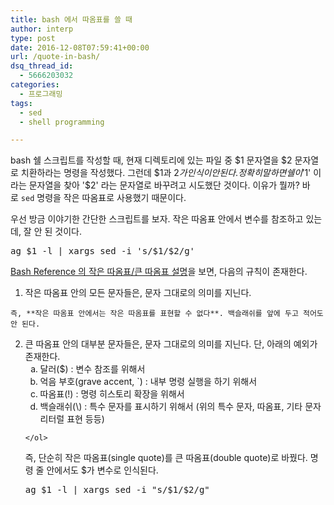 ```yaml
---
title: bash 에서 따옴표를 쓸 때
author: interp
type: post
date: 2016-12-08T07:59:41+00:00
url: /quote-in-bash/
dsq_thread_id:
  - 5666203032
categories:
  - 프로그래밍
tags:
  - sed
  - shell programming

---
```

bash 쉘 스크립트를 작성할 때, 현재 디렉토리에 있는 파일 중 $1 문자열을 $2 문자열로 치환하라는 명령을 작성했다. 그런데 $1과 $2가 인식이 안 된다. 정확히 말하면 쉘이 '$1' 이라는 문자열을 찾아 '$2' 라는 문자열로 바꾸려고 시도했단 것이다. 이유가 뭘까? 바로 `sed` 명령을 작은 따옴표로 사용했기 때문이다.

우선 방금 이야기한 간단한 스크립트를 보자. 작은 따옴표 안에서 변수를 참조하고 있는데, 잘 안 된 것이다.

<pre class="brush: bash; title: ; notranslate" title="">ag $1 -l | xargs sed -i 's/$1/$2/g' 
</pre>

[Bash Reference 의 작은 따옴표/큰 따옴표 설명][1]을 보면, 다음의 규칙이 존재한다.

  1. 작은 따옴표 안의 모든 문자들은, 문자 그대로의 의미를 지닌다.
  
    즉, **작은 따옴표 안에서는 작은 따옴표를 표현할 수 없다**. 백슬래쉬를 앞에 두고 적어도 안 된다.
  2. 큰 따옴표 안의 대부분 문자들은, 문자 그대로의 의미를 지닌다. 단, 아래의 예외가 존재한다. <ol style="list-style-type: lower-alpha;">
      <li>
        달러($) : 변수 참조를 위해서
      </li>
      <li>
        억음 부호(grave accent, `) : 내부 명령 실행을 하기 위해서
      </li>
      <li>
        따옴표(!) : 명령 히스토리 확장을 위해서
      </li>
      <li>
        백슬래쉬(\) : 특수 문자를 표시하기 위해서 (위의 특수 문자, 따옴표, 기타 문자 리터럴 표현 등등)
      </li>
    </ol>

즉, 단순히 작은 따옴표(single quote)를 큰 따옴표(double quote)로 바꿨다. 명령 줄 안에서도 $가 변수로 인식된다.

<pre class="brush: bash; title: ; notranslate" title="">ag $1 -l | xargs sed -i "s/$1/$2/g"
</pre>

 [1]: http://www.gnu.org/software/bash/manual/bashref.html#Single-Quotes